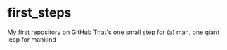 # first_steps
My first repository on GitHub
That's one small step for (a) man, one giant leap for mankind
